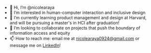 - 👋 Hi, I’m @nicolearaya
- 👀 I’m interested in human-computer interaction and inclusive design
- 🌱 I’m currently learning product management and design at Harvard, and will be pursuing a master's in HCI after graduation!
- 💞️ I’m looking to collaborate on projects that push the boundary of information access and equity
- 📫 How to reach me: email me at nicolearaya0924@gmail.com or message me on [LinkedIn](https://www.linkedin.com/in/nicole-araya-76847213b/)!

